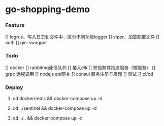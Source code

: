 # go-shopping-demo

### Feature
[] logrus。写入日志到文件中，区分不同功能logger
[] viper。加载配置文件
[] auth
[] gin-swagger

### Todo

[] docker
[] rabbitmq死信队列
[] 接入elk
[] 短信邮件推送服务（微服务）
[] grpc 远程调用
[] nodejs api网关
[] consul 服务注册与发现
[] 测试
[] ci/cd


### Deploy

1. cd docker/redis && docker-compose up -d

2. cd ../sentinel && docker-compose up -d

3. cd ../.. && docker-compose up -d
